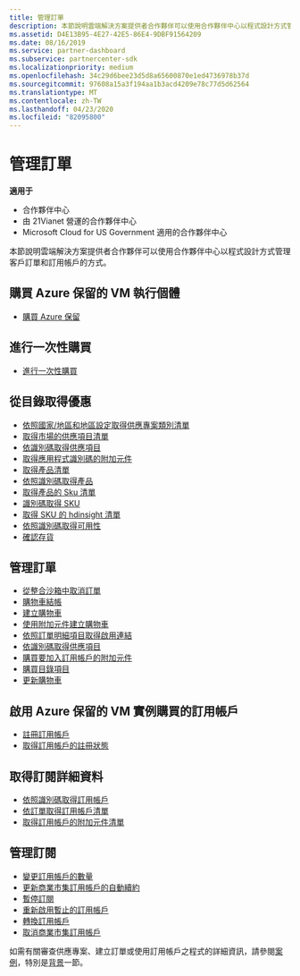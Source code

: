 ```yaml
---
title: 管理訂單
description: 本節說明雲端解決方案提供者合作夥伴可以使用合作夥伴中心以程式設計方式管理客戶訂單和訂用帳戶的方式。
ms.assetid: D4E13B95-4E27-42E5-86E4-9DBF91564209
ms.date: 08/16/2019
ms.service: partner-dashboard
ms.subservice: partnercenter-sdk
ms.localizationpriority: medium
ms.openlocfilehash: 34c29d6bee23d5d8a65600870e1ed4736978b37d
ms.sourcegitcommit: 97608a15a3f194aa1b3acd4209e78c77d5d62564
ms.translationtype: MT
ms.contentlocale: zh-TW
ms.lasthandoff: 04/23/2020
ms.locfileid: "82095800"
---
```

# <a name="manage-orders"></a>管理訂單

**適用于**

- 合作夥伴中心
- 由 21Vianet 營運的合作夥伴中心
- Microsoft Cloud for US Government 適用的合作夥伴中心

本節說明雲端解決方案提供者合作夥伴可以使用合作夥伴中心以程式設計方式管理客戶訂單和訂用帳戶的方式。

## <a name="purchase-azure-reserved-vm-instances"></a>購買 Azure 保留的 VM 執行個體

- [購買 Azure 保留](purchase-azure-reservations.md)

## <a name="make-a-one-time-purchase"></a>進行一次性購買

- [進行一次性購買](make-a-one-time-purchase.md)

## <a name="get-offers-from-the-catalog"></a>從目錄取得優惠

- [依照國家/地區和地區設定取得供應專案類別清單](get-a-list-of-offer-categories-by-country-and-locale.md)
- [取得市場的供應項目清單](get-a-list-of-offers-for-a-market.md)
- [依識別碼取得供應項目](get-an-offer-by-id.md)
- [取得應用程式識別碼的附加元件](get-addon-offers-by-offer-id.md)
- [取得產品清單](get-a-list-of-products.md)
- [依照識別碼取得產品](get-a-product-by-id.md)
- [取得產品的 Sku 清單](get-a-list-of-skus-for-a-product.md)
- [識別碼取得 SKU](get-a-sku-by-id.md)
- [取得 SKU 的 hdinsight 清單](get-a-list-of-availabilities-for-a-sku.md)
- [依照識別碼取得可用性](get-an-availability-by-id.md)
- [確認存貨](check-inventory.md)

## <a name="manage-an-order"></a>管理訂單

- [從整合沙箱中取消訂單](cancel-an-order-from-the-integration-sandbox.md)
- [購物車結帳](checkout-a-cart.md)
- [建立購物車](create-a-cart.md)
- [使用附加元件建立購物車](create-a-cart-with-add-ons.md)
- [依照訂單明細項目取得啟用連結](get-activation-link-by-order-line-item.md)
- [依識別碼取得供應項目](get-an-order-by-id.md)
- [購買要加入訂用帳戶的附加元件](purchase-an-add-on-to-a-subscription.md)
- [購買目錄項目](purchase-catalog-items.md)
- [更新購物車](update-a-cart.md)

## <a name="enable-a-subscription-for-azure-reserved-vm-instance-purchases"></a>啟用 Azure 保留的 VM 實例購買的訂用帳戶

- [註冊訂用帳戶](register-a-subscription.md)
- [取得訂用帳戶的註冊狀態](get-subscription-registration-status.md)

## <a name="get-subscription-details"></a>取得訂閱詳細資料

- [依照識別碼取得訂用帳戶](get-a-subscription-by-id.md)
- [依訂單取得訂用帳戶清單](get-a-list-of-subscriptions-by-order.md)
- [取得訂用帳戶的附加元件清單](get-a-list-of-add-ons-for-a-subscription.md)

## <a name="manage-a-subscription"></a>管理訂閱

- [變更訂用帳戶的數量](change-the-quantity-of-a-subscription.md)
- [更新商業市集訂用帳戶的自動續約](update-autorenew-for-an-azure-marketplace-subscription.md)
- [暫停訂閱](suspend-a-subscription.md)
- [重新啟用暫止的訂用帳戶](reactivate-a-suspended-a-subscription.md)
- [轉換訂用帳戶](transition-a-subscription.md)
- [取消商業市集訂用帳戶](cancel-an-azure-marketplace-subscription.md)

如需有關審查供應專案、建立訂單或使用訂用帳戶之程式的詳細資訊，請參閱[案例](scenarios.md)，特別是[背景](scenarios.md#background)一節。
